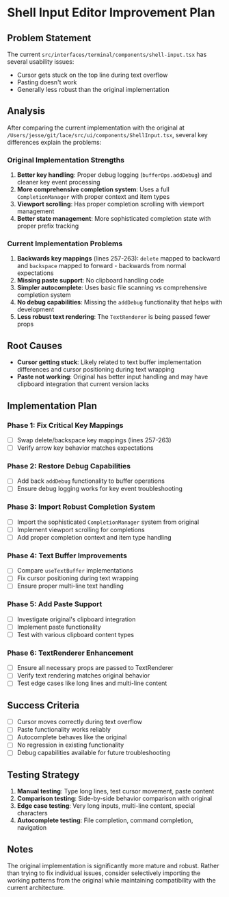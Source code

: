 # Shell Input Editor Improvement Plan

## Problem Statement

The current `src/interfaces/terminal/components/shell-input.tsx` has several usability issues:
- Cursor gets stuck on the top line during text overflow
- Pasting doesn't work
- Generally less robust than the original implementation

## Analysis

After comparing the current implementation with the original at `/Users/jesse/git/lace/src/ui/components/ShellInput.tsx`, several key differences explain the problems:

### Original Implementation Strengths
1. **Better key handling**: Proper debug logging (`bufferOps.addDebug`) and cleaner key event processing
2. **More comprehensive completion system**: Uses a full `CompletionManager` with proper context and item types
3. **Viewport scrolling**: Has proper completion scrolling with viewport management
4. **Better state management**: More sophisticated completion state with proper prefix tracking

### Current Implementation Problems
1. **Backwards key mappings** (lines 257-263): `delete` mapped to backward and `backspace` mapped to forward - backwards from normal expectations
2. **Missing paste support**: No clipboard handling code
3. **Simpler autocomplete**: Uses basic file scanning vs comprehensive completion system
4. **No debug capabilities**: Missing the `addDebug` functionality that helps with development
5. **Less robust text rendering**: The `TextRenderer` is being passed fewer props

## Root Causes

- **Cursor getting stuck**: Likely related to text buffer implementation differences and cursor positioning during text wrapping
- **Paste not working**: Original has better input handling and may have clipboard integration that current version lacks

## Implementation Plan

### Phase 1: Fix Critical Key Mappings
- [ ] Swap delete/backspace key mappings (lines 257-263)
- [ ] Verify arrow key behavior matches expectations

### Phase 2: Restore Debug Capabilities
- [ ] Add back `addDebug` functionality to buffer operations
- [ ] Ensure debug logging works for key event troubleshooting

### Phase 3: Import Robust Completion System
- [ ] Import the sophisticated `CompletionManager` system from original
- [ ] Implement viewport scrolling for completions
- [ ] Add proper completion context and item type handling

### Phase 4: Text Buffer Improvements
- [ ] Compare `useTextBuffer` implementations
- [ ] Fix cursor positioning during text wrapping
- [ ] Ensure proper multi-line text handling

### Phase 5: Add Paste Support
- [ ] Investigate original's clipboard integration
- [ ] Implement paste functionality
- [ ] Test with various clipboard content types

### Phase 6: TextRenderer Enhancement
- [ ] Ensure all necessary props are passed to TextRenderer
- [ ] Verify text rendering matches original behavior
- [ ] Test edge cases like long lines and multi-line content

## Success Criteria

- [ ] Cursor moves correctly during text overflow
- [ ] Paste functionality works reliably
- [ ] Autocomplete behaves like the original
- [ ] No regression in existing functionality
- [ ] Debug capabilities available for future troubleshooting

## Testing Strategy

1. **Manual testing**: Type long lines, test cursor movement, paste content
2. **Comparison testing**: Side-by-side behavior comparison with original
3. **Edge case testing**: Very long inputs, multi-line content, special characters
4. **Autocomplete testing**: File completion, command completion, navigation

## Notes

The original implementation is significantly more mature and robust. Rather than trying to fix individual issues, consider selectively importing the working patterns from the original while maintaining compatibility with the current architecture.